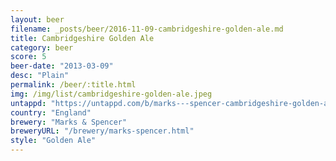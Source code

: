 ```yaml
---
layout: beer
filename: _posts/beer/2016-11-09-cambridgeshire-golden-ale.md
title: Cambridgeshire Golden Ale
category: beer
score: 5
beer-date: "2013-03-09"
desc: "Plain"
permalink: /beer/:title.html
img: /img/list/cambridgeshire-golden-ale.jpeg
untappd: "https://untappd.com/b/marks---spencer-cambridgeshire-golden-ale/106002"
country: "England"
brewery: "Marks & Spencer"
breweryURL: "/brewery/marks-spencer.html"
style: "Golden Ale"
---
```

